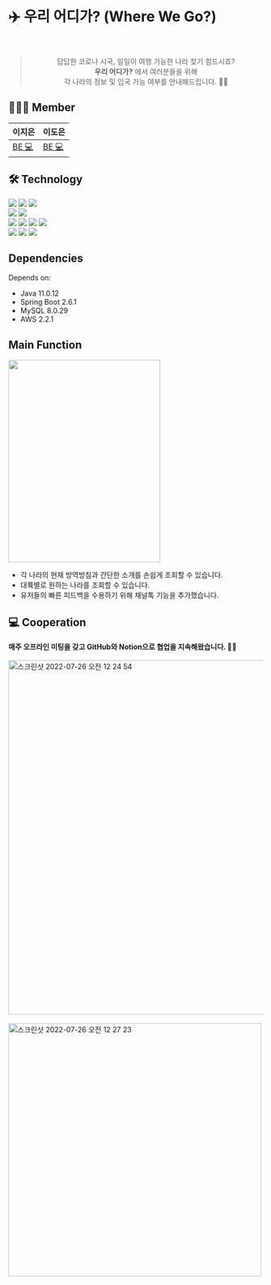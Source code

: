 # ✈️ 우리 어디가? (Where We Go?)

<br>

<div align="center">
<img width="60%, src=user-images.githubusercontent.com/70866902/180745314-29ed05f3-df84-4514-9dfc-a8f19310a1e1.gif"/>

> 답답한 코로나 시국, 일일이 여행 가능한 나라 찾기 힘드시죠? <br>
> <b>우리 어디가?</b> 에서 여러분들을 위해 <br>
> 각 나라의 정보 및 입국 가능 여부를 안내해드립니다. 💁‍♀️

</div>

## 👩🏻‍💻 Member

| 이지은                                  | 이도은  | 
|--------------------------------------|------|
| [BE 💻](https://github.com/jieunee2) |    [BE 💻](https://github.com/doeunllee)  | 


## 🛠 Technology
<div>
<img src="https://img.shields.io/badge/Java-007396?style=flat&logo=JAVA&logoColor=white"/>
<img src="https://img.shields.io/badge/Gradle-02303A?style=flat&logo=Gradle&logoColor=white"/>
<img src="https://img.shields.io/badge/MySQL-4479A1?style=flat&logo=MySQL&logoColor=white"/><br>
<img src="https://img.shields.io/badge/SpringBoot-6DB33F?style=flat&logo=Spring-Boot&logoColor=white"/>
<img src="https://img.shields.io/badge/JPA-6DB33F?style=flat&logo=Databricks&logoColor=white"/><br>
<img src="https://img.shields.io/badge/Amazon AWS-232F3E?style=flat&logo=amazon-aws&logoColor=white"/>
<img src="https://img.shields.io/badge/Amazon RDS-527FFF?style=flat&logo=amazon-rds&logoColor=white"/>
<img src="https://img.shields.io/badge/Amazon EC2-FF9900?style=flat&logo=amazon-ec2&logoColor=white"/>
<img src="https://img.shields.io/badge/Amazon S3-569A31?style=flat&logo=amazon-s3&logoColor=white"/><br>
<img src="https://img.shields.io/badge/Git-F05032?style=flat&logo=Git&logoColor=white"/>
<img src="https://img.shields.io/badge/GitHub-181717?style=flat&logo=Github&logoColor=white"/>
<img src="https://img.shields.io/badge/Notion-000000?style=flat&logo=Notion&logoColor=white"/>
</div>

## Dependencies

Depends on:

* Java 11.0.12
* Spring Boot 2.6.1
* MySQL 8.0.29
* AWS 2.2.1

## Main Function
<img src="https://user-images.githubusercontent.com/70866902/180777279-cac050e9-8dd0-45f7-a421-4697de5bf853.gif" width="300" height="400">

- 각 나라의 현재 방역방침과 간단한 소개를 손쉽게 조회할 수 있습니다.
- 대륙별로 원하는 나라를 조회할 수 있습니다.
- 유저들의 빠른 피드백을 수용하기 위해 채널톡 기능을 추가했습니다.

[//]: # (## ✨ Expected Effect)


## 💻 Cooperation
<b>매주 오프라인 미팅을 갖고 GitHub와 Notion으로 협업을 지속해왔습니다. 👊🏻</b><br><br>
<img width="700" alt="스크린샷 2022-07-26 오전 12 24 54" src="https://user-images.githubusercontent.com/70866902/180815839-740b2ca8-a2a9-4c7b-9d7b-5467e319d081.png"> <br><br>
<img width="500" alt="스크린샷 2022-07-26 오전 12 27 23" src="https://user-images.githubusercontent.com/70866902/180816346-b5604fd0-7fd3-4d99-b34b-fdc7b4209c78.png">